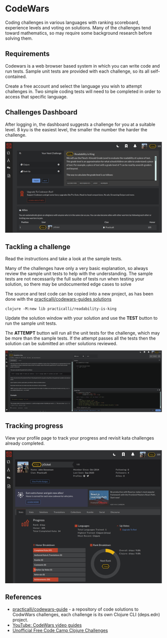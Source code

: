 # CodeWars
Coding challenges in various languages with ranking scoreboard, experience levels and voting on solutions.  Many of the challenges tend toward mathematics, so may require some background research before solving them.

## Requirements
Codewars is a web browser based system in which you can write code and run tests.  Sample unit tests are provided with each challenge, so its all self-contained.

Create a free account and select the language you wish to attempt challenges in.  Two simple coding tests will need to be completed in order to access that specific language.

## Challenges Dashboard
After logging in, the dashboard suggests a challenge for you at a suitable level.  8 kyu is the easiest level, the smaller the number the harder the challenge.

![Clojure code challenges - Codewars suggested challenge](/images/clojure-code-challenges-codewars-suggested-challenge.png)

## Tackling a challenge
Read the instructions and take a look at the sample tests.

Many of the challenges have only a very basic explanation, so always review the sample unit tests to help with the understanding.  The sample tests are not necessarily the full suite of tests run when testing your solution, so there may be undocumented edge cases to solve

The source and test code can be copied into a new project, as has been done with the [practicalli/codewars-guides solutions](https://github.com/practicalli/codewars-guides)

```shell
clojure -M:new lib practicalli/readability-is-king
```

Update the solution window with your solution and use the **TEST** button to run the sample unit tests.

The **ATTEMPT** button will run all the unit tests for the challenge, which may be more than the sample tests.  If the attempt passes all the tests then the solution can be submitted an other solutions reviewed.

![Clojure code challenges - Codewars training with example challenge](/images/clojure-code-challenges-codewars-training-example.png)


## Tracking progress
View your profile page to track your progress and revisit kata challenges already completed.

![Clojure code challenges - Codewars profile dashboard](/images/clojure-code-challenges-codewars-profile.png)


## References
* [practicalli/codewars-guide](https://github.com/practicalli/codewars-guides) - a repository of code solutions to CodwWars challenges, each challenge is its own Clojure CLI (deps.edn) project.
* [YouTube: CodeWars video guides](https://www.youtube.com/playlist?list=PLpr9V-R8ZxiCsYNLH9Wlt6L6L4Wk5GcTS)
* [Unofficial Free Code Camp Clojure Challenges](https://www.codewars.com/collections/unofficial-fcc-challenges-basic-algorithm-scripting)
